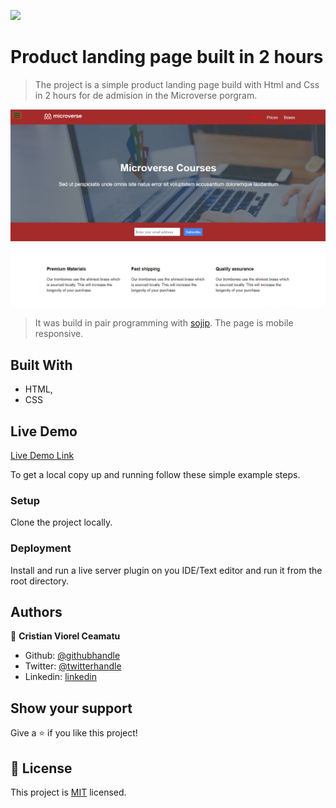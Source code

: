 ![](https://img.shields.io/badge/Microverse-blueviolet)

# Product landing page built in 2 hours

> The project is a simple product landing page build with Html and Css in 2 hours for de admision in the Microverse porgram.

![screenshot](./app-screenshot-full.png)

> It was build in pair programming with [sojip](https://github.com/sojip).
> The page is mobile responsive.

## Built With

- HTML,
- CSS

## Live Demo

[Live Demo Link](https://cristianceamatu.github.io/microverse-adminsion-product-landing-page/)


To get a local copy up and running follow these simple example steps.

### Setup

Clone the project locally.

### Deployment

Install and run a live server plugin on you IDE/Text editor and run it from the root directory.


## Authors

👤 **Cristian Viorel Ceamatu**

- Github: [@githubhandle](https://github.com/cristianCeamatu)
- Twitter: [@twitterhandle](https://twitter.com/CeamatuV)
- Linkedin: [linkedin](https://www.linkedin.com/in/ceamatu-cristian-viorel-7a5469136/)


## Show your support

Give a ⭐️ if you like this project!


## 📝 License

This project is [MIT](lic.url) licensed.
